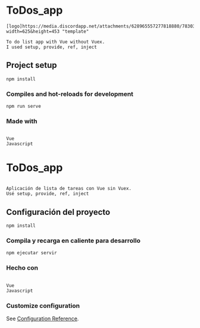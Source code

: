 # ToDos_app
```
[logo]https://media.discordapp.net/attachments/628965557277818880/783036280622678026/unknown.png?width=625&height=453 "template"

To do list app with Vue without Vuex.
I used setup, provide, ref, inject
```

## Project setup
```
npm install
```

### Compiles and hot-reloads for development
```
npm run serve
```

### Made with
```

Vue
Javascript
```

# ToDos_app
```

Aplicación de lista de tareas con Vue sin Vuex.
Usé setup, provide, ref, inject
```

## Configuración del proyecto
```
npm install
```

### Compila y recarga en caliente para desarrollo
```
npm ejecutar servir
```

### Hecho con
```

Vue
Javascript
```

### Customize configuration
See [Configuration Reference](https://cli.vuejs.org/config/).
